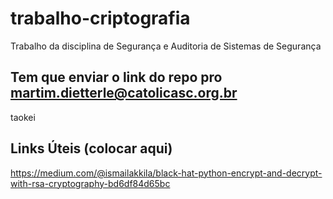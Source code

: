 # trabalho-criptografia
Trabalho da disciplina de Segurança e Auditoria de Sistemas de Segurança

## Tem que enviar o link do repo pro martim.dietterle@catolicasc.org.br
taokei

## Links Úteis (colocar aqui)
https://medium.com/@ismailakkila/black-hat-python-encrypt-and-decrypt-with-rsa-cryptography-bd6df84d65bc

